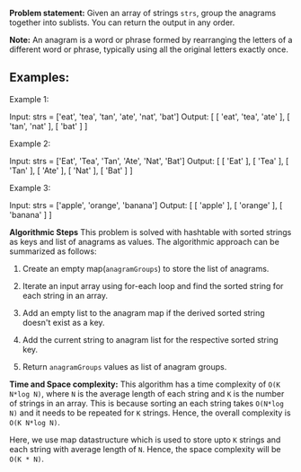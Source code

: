 **Problem statement:**
Given an array of strings `strs`, group the anagrams together into sublists. You can return the output in any order.

**Note:** An anagram is a word or phrase formed by rearranging the letters of a different word or phrase, typically using all the original letters exactly once.

## Examples:
Example 1:

Input: strs = ['eat', 'tea', 'tan', 'ate', 'nat', 'bat']
Output:  [ [ 'eat', 'tea', 'ate' ], [ 'tan', 'nat' ], [ 'bat' ] ]

Example 2: 

Input: strs = ['Eat', 'Tea', 'Tan', 'Ate', 'Nat', 'Bat']
Output:  [ [ 'Eat' ], [ 'Tea' ], [ 'Tan' ], [ 'Ate' ], [ 'Nat' ], [ 'Bat' ] ]

Example 3: 

Input: strs = ['apple', 'orange', 'banana']
Output: [ [ 'apple' ], [ 'orange' ], [ 'banana' ] ]

**Algorithmic Steps**
This problem is solved with hashtable with sorted strings as keys and list of anagrams as values. The algorithmic approach can be summarized as follows: 

1. Create an empty map(`anagramGroups`) to store the list of anagrams.
    
2. Iterate an input array using for-each loop and find the sorted string for each string in an array. 
   
3. Add an empty list to the anagram map if the derived sorted string doesn't exist as a key. 
   
4. Add the current string to anagram list for the respective sorted string key.

5. Return `anagramGroups` values as list of anagram groups.


**Time and Space complexity:**
This algorithm has a time complexity of `O(K N*log N)`, where `N` is the average length of each string and `K` is the number of strings in an array. This is because sorting an each string takes `O(N*log N)` and it needs to be repeated for `K` strings. Hence, the overall complexity is `O(K N*log N)`.

Here, we use map datastructure which is used to store upto `K` strings and each string with average length of `N`. Hence, the space complexity will be `O(K * N)`.
